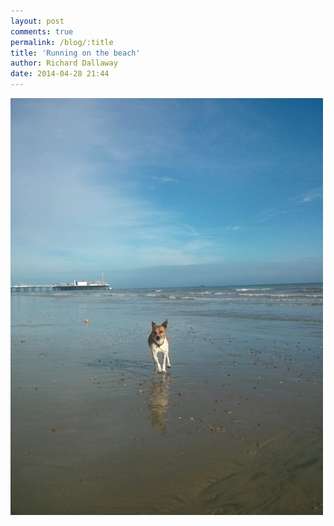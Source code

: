 ```yaml
---
layout: post
comments: true
permalink: /blog/:title
title: 'Running on the beach'
author: Richard Dallaway
date: 2014-04-28 21:44
---
```


<div><a href="/media/tp_IMG_20140428_174707.jpg"><img src="/media/tp_thumb_IMG_20140428_174707.jpg" width="500" height="667"/></a></div>


  
      
